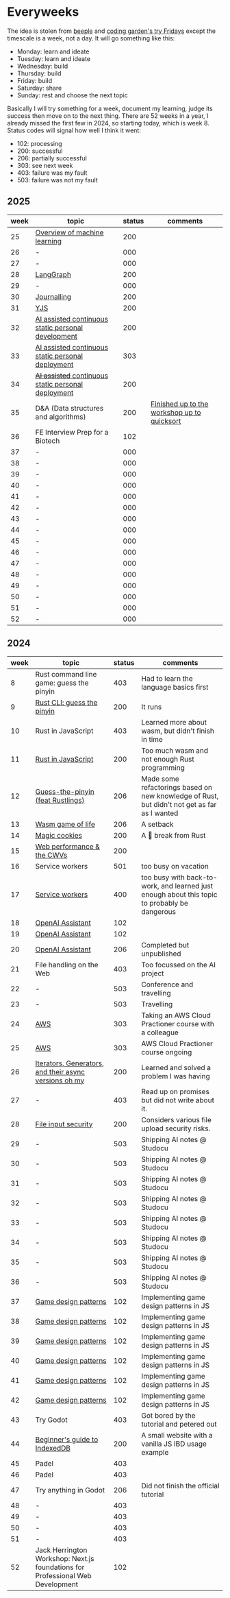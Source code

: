 # Everyweeks

The idea is stolen from [beeple](https://www.beeple-crap.com/everydays) and [coding garden's try Fridays](https://coding.garden/) except the timescale is a week, not a day. It will go something like this:

- Monday: learn and ideate
- Tuesday: learn and ideate
- Wednesday: build
- Thursday: build
- Friday: build
- Saturday: share
- Sunday: rest and choose the next topic

Basically I will try something for a week, document my learning, judge its success then move on to the next thing. There are 52 weeks in a year, I already missed the first few in 2024, so starting today, which is week 8. Status codes will signal how well I think it went:

- 102: processing
- 200: successful
- 206: partially successful
- 303: see next week
- 403: failure was my fault
- 503: failure was not my fault

## 2025

| week | topic                                                | status | comments |
| ---- | ---------------------------------------------------- | ------ | -------- |
|  25  | [Overview of machine learning](../06-ai/02-ml.md) | 200 |  |
|  26  | - | 000 |  |
|  27  | - | 000 |  |
|  28  | [LangGraph](../06-ai/examples) | 200 |  |
|  29  | - | 000 |  |
|  30  | [Journalling](./2025/week30.md) | 200 |  |
|  31  | [YJS](../05-system-design/07-data-syncing/01-data-syncing.md) | 200 |  |
|  32  | [AI assisted continuous static personal development](./2025/week32.md) | 200 |  |
|  33  | [AI assisted continuous static personal deployment](./2025/week33.md) | 303 |  |
|  34  | [~~AI assisted~~ continuous static personal deployment](./2025/week33.md) | 200 |  |
|  35  | D&A (Data structures and algorithms) | 200 | [Finished up to the workshop up to quicksort](https://frontendmasters.com/courses/algorithms/) |
|  36  | FE Interview Prep for a Biotech | 102 |  |
|  37  | - | 000 |  |
|  38  | - | 000 |  |
|  39  | - | 000 |  |
|  40  | - | 000 |  |
|  41  | - | 000 |  |
|  42  | - | 000 |  |
|  43  | - | 000 |  |
|  44  | - | 000 |  |
|  45  | - | 000 |  |
|  46  | - | 000 |  |
|  47  | - | 000 |  |
|  48  | - | 000 |  |
|  49  | - | 000 |  |
|  50  | - | 000 |  |
|  51  | - | 000 |  |
|  52  | - | 000 |  |

## 2024

| week | topic                                                | status | comments |
| ---- | ---------------------------------------------------- | ------ | -------- |
|   8  | Rust command line game: guess the pinyin | 403 | Had to learn the language basics first |
|   9  | [Rust CLI: guess the pinyin](./2024/week09/) | 200 | It runs |
|  10  | Rust in JavaScript | 403 | Learned more about wasm, but didn't finish in time |
|  11  | [Rust in JavaScript](./2024/week11/) | 200 | Too much wasm and not enough Rust programming |
|  12  | [Guess-the-pinyin (feat Rustlings)](./2024/week12) | 206 | Made some refactorings based on new knowledge of Rust, but didn't not get as far as I wanted |
|  13  | [Wasm game of life](./2024/week13) | 206 | A setback |
|  14  | [Magic cookies](./2024/week14/) | 200 | A 🍪 break from Rust |
|  15  | [Web performance & the CWVs](./2024/week15/) | 200 |  |
|  16  | Service workers | 501 | too busy on vacation |
|  17  | [Service workers](./2024/week17/) | 400 | too busy with back-to-work, and learned just enough about this topic to probably be dangerous |
|  18  | [OpenAI Assistant](./2024/week18-20) | 102 |  |
|  19  | [OpenAI Assistant](./2024/week18-20) | 102 |  |
|  20  | [OpenAI Assistant](./2024/week18-20) | 206 | Completed but unpublished |
|  21  | File handling on the Web | 403 | Too focussed on the AI project |
|  22  | - | 503 | Conference and travelling |
|  23  | - | 503 | Travelling |
|  24  | [AWS](../05-system-design/03-backend/) | 303 | Taking an AWS Cloud Practioner course with a colleague |
|  25  | [AWS](../05-system-design/03-backend/) | 303 | AWS Cloud Practioner course ongoing |
|  26  | [Iterators, Generators, and their async versions oh my](./2024/week26) | 200 | Learned and solved a problem I was having |
|  27  | - | 403 | Read up on promises but did not write about it. |
|  28  | [File input security](./2024/week28/) | 200 | Considers various file upload security risks. |
|  29  | - | 503 | Shipping AI notes @ Studocu |
|  30  | - | 503 | Shipping AI notes @ Studocu |
|  31  | - | 503 | Shipping AI notes @ Studocu |
|  32  | - | 503 | Shipping AI notes @ Studocu |
|  33  | - | 503 | Shipping AI notes @ Studocu |
|  34  | - | 503 | Shipping AI notes @ Studocu |
|  35  | - | 503 | Shipping AI notes @ Studocu |
|  36  | - | 503 | Shipping AI notes @ Studocu |
|  37  | [Game design patterns](../02-programming/04-design-patterns/) | 102 | Implementing game design patterns in JS |
|  38  | [Game design patterns](../02-programming/04-design-patterns/) | 102 | Implementing game design patterns in JS |
|  39  | [Game design patterns](../02-programming/04-design-patterns/) | 102 | Implementing game design patterns in JS |
|  40  | [Game design patterns](../02-programming/04-design-patterns/) | 102 | Implementing game design patterns in JS |
|  41  | [Game design patterns](../02-programming/04-design-patterns/) | 102 | Implementing game design patterns in JS |
|  42  | [Game design patterns](../02-programming/04-design-patterns/) | 102 | Implementing game design patterns in JS |
|  43  | Try Godot | 403 | Got bored by the tutorial and petered out |
|  44  | [Beginner's guide to IndexedDB](./2024/week44/) | 200 | A small website with a vanilla JS IBD usage example |
|  45  | Padel | 403 |  |
|  46  | Padel | 403 |  |
|  47  | Try anything in Godot | 206 | Did not finish the official tutorial |
|  48  | - | 403 |  |
|  49  | - | 403 |  |
|  50  | - | 403 |  |
|  51  | - | 403 |  |
|  52  | Jack Herrington Workshop: Next.js foundations for Professional Web Development | 102 |  |
